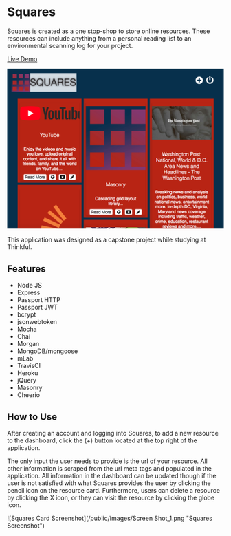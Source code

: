 # Squares
Squares is created as a one stop-shop to store online resources. These resources can include anything from a personal reading list to an environmental scanning log for your project. 

[Live Demo](https://squaresapp.herokuapp.com/)

![Squares Screenshot](/public/Images/screenshot_2.png "Squares Screenshot")

This application was designed as a capstone project while studying at Thinkful.

## Features
- Node JS
- Express
- Passport HTTP
- Passport JWT
- bcrypt
- jsonwebtoken
- Mocha
- Chai
- Morgan
- MongoDB/mongoose
- mLab
- TravisCI
- Heroku
- jQuery
- Masonry
- Cheerio

## How to Use

After creating an account and logging into Squares, to add a new resource to the dashboard, click the (+) button located at the top right of the application. 

The only input the user needs to provide is the url of your resource. All other information is scraped from the url meta tags and populated in the application. All information in the dashboard can be updated though if the user is not satisfied with what Squares provides the user by clicking the pencil icon on the resource card. Furthermore, users can delete a resource by clicking the X icon, or they can visit the resource by clicking the globe icon.

![Squares Card Screenshot](/public/Images/Screen Shot_1.png "Squares Screenshot")
